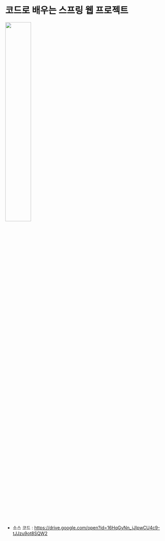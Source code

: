 # 코드로 배우는 스프링 웹 프로젝트

<img src="https://contents.kyobobook.co.kr/sih/fit-in/458x0/pdt/9791189184018.jpg" width="40%">

- 소스 코드 : 
  https://drive.google.com/open?id=16HqGyNn_jJIpwCU4c9-tJJzu9ot8SQW2
